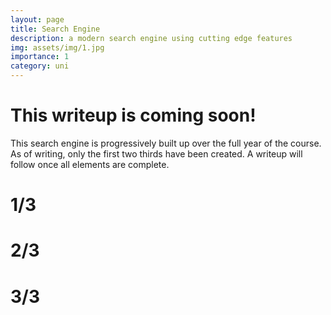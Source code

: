 ```yaml
---
layout: page
title: Search Engine
description: a modern search engine using cutting edge features
img: assets/img/1.jpg
importance: 1
category: uni
---
```

# This writeup is coming soon!
This search engine is progressively built up over the full year of the course. As of writing, only the first two thirds have been created. A writeup will follow once all elements are complete.
# 1/3
# 2/3
# 3/3